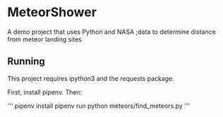 # MeteorShower
A demo project that uses Python and NASA ;data to determine distance from meteor landing sites

## Running

This project requires ipython3 and the requests package.

First, install pipenv.  Then:

'''
pipenv install
pipenv run python meteors/find_meteors.py 
'''
